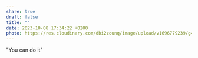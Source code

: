 ```yaml
---
share: true
draft: false
title: ""
date: 2023-10-08 17:34:22 +0200
photo: https://res.cloudinary.com/dbi2zounq/image/upload/v1696779239/g4qybxerghcggtvoukwt.jpg
---
```


"You can do it"
